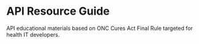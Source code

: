 # API Resource Guide
API educational materials based on ONC Cures Act Final Rule targeted for health IT developers.
